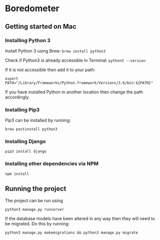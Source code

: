 # Boredometer

## Getting started on Mac

### Installing Python 3

Install Python 3 using Brew:
```brew install python3```

Check if Python3 is already accessible in Terminal:
```python3 --version```

If it is not accessible then add it to your path:

```export PATH="/Library/Frameworks/Python.framework/Versions/3.6/bin:${PATH}"```

If you have installed Python in another location then change the path accordingly.

### Installing Pip3

Pip3 can be installed by running:

```brew postinstall python3```

### Installing Django

```pip3 install django```

### Installing other dependencies via NPM
```npm install```

## Running the project

The project can be run using 

```python3 manage.py runserver```

If the database models have been altered in any way then they will need to be migrated. Do this by running:

```python3 manage.py makemigrations && python3 manage.py migrate```
